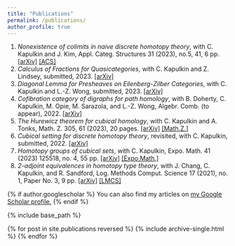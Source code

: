 ```yaml
---
title: "Publications"
permalink: /publications/
author_profile: true
---
```

1. <em>Nonexistence of colimits in naive discrete homotopy theory</em>, with C. Kapulkin and J. Kim, Appl. Categ. Structures 31 (2023), no.5, 41, 6 pp. <a href="https://arxiv.org/abs/2306.02219">[arXiv]</a> <a href="https://link.springer.com/article/10.1007/s10485-023-09746-9">[ACS]</a>
1. <em>Calculus of Fractions for Quasicategories</em>, with C. Kapulkin and Z. Lindsey, submitted, 2023. <a href="https://arxiv.org/abs/2306.02218">[arXiv]</a>
1. <em>Diagonal Lemma for Presheaves on Eilenberg-Zilber Categories</em>, with C. Kapulkin and L.-Z. Wong, submitted, 2023. <a href="https://arxiv.org/abs/2306.02217">[arXiv]</a>
1. <em>Cofibration category of digraphs for path homology</em>, with B. Doherty, C. Kapulkin, M. Opie, M. Sarazola, and L.-Z. Wong, Algebr. Comb. (to appear), 2022. <a href="https://arxiv.org/abs/2212.12568">[arXiv]</a>
1. <em>The Hurewicz theorem for cubical homology</em>, with C. Kapulkin and A. Tonks, Math. Z. 305, 61 (2023), 20 pages. <a href="https://arxiv.org/abs/2207.12500">[arXiv]</a> <a href="https://link.springer.com/article/10.1007/s00209-023-03352-0">[Math.Z.]</a>
1. <em>Cubical setting for discrete homotopy theory</em>, revisited, with C. Kapulkin, submitted, 2022. <a href="https://arxiv.org/abs/2202.03516">[arXiv]</a>
1. <em>Homotopy groups of cubical sets</em>, with C. Kapulkin, Expo. Math. 41 (2023) 125518, no. 4, 55 pp. <a href="https://arxiv.org/abs/2202.03511">[arXiv]</a> <a href="https://www.sciencedirect.com/science/article/pii/S0723086923000944">[Expo.Math.]</a>
1. <em>2-adjoint equivalences in homotopy type theory</em>, with J. Chang, C. Kapulkin, and R. Sandford, Log. Methods Comput. Science 17 (2021), no. 1, Paper No. 3, 9 pp. <a href="https://arxiv.org/abs/2008.12433">[arXiv]</a> <a href="https://lmcs.episciences.org/7124">[LMCS]</a>

{% if author.googlescholar %}
  You can also find my articles on <u><a href="{{author.googlescholar}}">my Google Scholar profile</a>.</u>
{% endif %}

{% include base_path %}

{% for post in site.publications reversed %}
  {% include archive-single.html %}
{% endfor %}